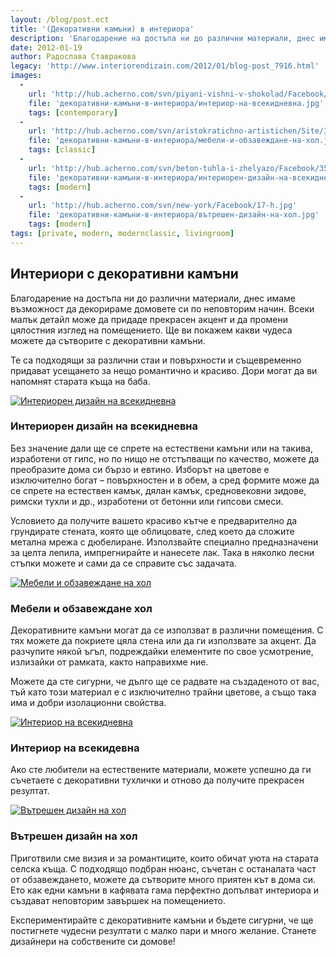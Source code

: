 ```yaml
---
layout: /blog/post.ect
title: '(Декоративни камъни) в интериора'
description: 'Благодарение на достъпа ни до различни материали, днес имаме възможност да декорираме домовете си по неповторим начин. Всеки малък детайл може да придаде прекрасен акцент и да промени цялостния изглед на помещението. Ще ви покажем какви чудеса можете да сътворите с декоративни камъни.'
date: 2012-01-19
author: Радослава Ставракова
legacy: 'http://www.interiorendizain.com/2012/01/blog-post_7916.html'
images:
  -
    url: 'http://hub.acherno.com/svn/piyani-vishni-v-shokolad/Facebook/15-h.jpg'
    file: 'декоративни-камъни-в-интериора/интериор-на-всекидневна.jpg'
    tags: [contemporary]
  -
    url: 'http://hub.acherno.com/svn/aristokratichno-artistichen/Site/3D/01-h_f.jpg'
    file: 'декоративни-камъни-в-интериора/мебели-и-обзавеждане-на-хол.jpg'
    tags: [classic]
  -
    url: 'http://hub.acherno.com/svn/beton-tuhla-i-zhelyazo/Facebook/35-s.jpg'
    file: 'декоративни-камъни-в-интериора/интериорен-дизайн-на-всекидневна.jpg'
    tags: [modern]
  -
    url: 'http://hub.acherno.com/svn/new-york/Facebook/17-h.jpg'
    file: 'декоративни-камъни-в-интериора/вътрешен-дизайн-на-хол.jpg'
    tags: [modern]
tags: [private, modern, modernclassic, livingroom]
---
```

## **Интериори** с **декоративни камъни**
Благодарение на достъпа ни до различни материали, днес имаме възможност да декорираме домовете си по неповторим начин. Всеки малък детайл може да придаде прекрасен акцент и да промени цялостния изглед на помещението. Ще ви покажем какви чудеса можете да сътворите с декоративни камъни.

Те са подходящи за различни стаи и повърхности и същевременно придават усещането за нещо романтично  и красиво. Дори могат да ви напомнят старата къща на баба.

[![Интериорен дизайн на всекидневна](декоративни-камъни-в-интериора/интериор-на-всекидневна.jpg)](http://acherno.bg/интериорен-дизайн/апартамент/пияни-вишни-в-шоколад/интериорен-дизайн.html)
### Интериорен дизайн на **всекидневна**

Без значение дали ще се спрете на естествени камъни или на такива, изработени от гипс, но по нищо не отстъпващи по качество, можете да преобразите дома си бързо и евтино. Изборът на цветове е изключително богат – повърхностен и в обем, а сред формите може да се спрете на  естествен камък, дялан камък, средновековни зидове, римски тухли и др., изработени от бетонни или гипсови смеси.

Условието да получите вашето красиво кътче е предварително да грундирате  стената, която ще облицовате,  след което да сложите метална мрежа с дюбелиране. Използвайте специално предназначени за целта лепила, импрегнирайте и нанесете лак. Така в няколко лесни стъпки можете и сами да се справите със задачата.

[![Мебели и обзавеждане на хол](декоративни-камъни-в-интериора/мебели-и-обзавеждане-на-хол.jpg)](http://acherno.bg/интериорен-дизайн/апартамент/аристократично-артистичен/интериор.html)
### Мебели и обзавеждане **хол**

Декоративните камъни могат да се използват в различни помещения. С тях можете да покриете цяла стена или да ги използвате за акцент. Да разчупите някой ъгъл, подреждайки елементите по свое усмотрение, излизайки от рамката, както направихме ние.

Можете да сте сигурни, че дълго ще се радвате на създаденото от вас, тъй като този материал е с изключително трайни цветове, а също така има и добри изолационни свойства. 

[![Интериор на всекидневна](декоративни-камъни-в-интериора/интериорен-дизайн-на-всекидневна.jpg)](http://acherno.bg/интериорен-дизайн/апартамент/бетон-тухла-и-желязо/интериорен-дизайн.html)
### Интериор на **всекидевна**

Ако сте любители на естествените материали, можете успешно да ги съчетаете с декоративни тухлички и отново да получите прекрасен резултат. 
  
[![Вътрешен дизайн на хол](декоративни-камъни-в-интериора/вътрешен-дизайн-на-хол.jpg)](http://acherno.bg/интериорен-дизайн/апартамент/ню-йорк/интериорен-дизайн.html)
### Вътрешен дизайн на **хол**

Приготвили сме визия и за романтиците, които обичат уюта на старата селска къща. С подходящо подбран нюанс, съчетан с останалата част от обзавеждането, можете да сътворите много приятен кът в дома си. Ето как едни камъни в кафявата гама перфектно допълват интериора и създават неповторим завършек на помещението.

Експериментирайте с декоративните камъни и бъдете сигурни, че ще постигнете чудесни резултати с малко пари и много желание. Станете дизайнери на собствените си домове!